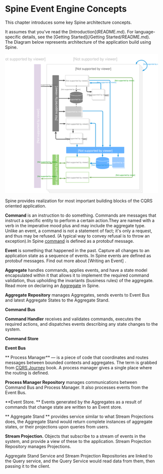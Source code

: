 # Spine Event Engine Concepts

<p class="lead"> This chapter introduces some key Spine architecture concepts.</p> It assumes that you've read the [Introduction](README.md). For language-specific details, see the [Getting Started](/Getting Started/README.md).
The Diagram below represents architecture of the application build using Spine.

![Spine Event Engine Diagram](Diagram-SpineEventEngine.svg)


Spine provides realization for most important building blocks of the CQRS oriented application.


**Command** is an instruction to do something. Commands are messages that instruct a specific entity to perform a certain action.They are named with a verb in the imperative mood plus and may include the aggregate type. Unlike an event, a command is not a statement of fact; it's only a request, and thus may be refused. (A typical way to convey refusal is to throw an exception).In Spine [command](/java) is defined as a protobuf message. 

**Event** is something that happened in the past.
Capture all changes to an application state as a sequence of events. In Spine events are defined as protobuf messages. Find out more about [Writing an Event] .

**Aggregate** handles commands, applies events, and have a state model encapsulated within it that allows it to implement the required command validation, thus upholding the invariants (business rules) of the aggregate.
Read more on declaring an [Aggregate](/java/aggregate.md) in Spine.

**Aggregate Repository** manages Aggregates, sends events to Event Bus and latest Aggregate States to the Aggregate Stand.

**Command Bus**

**Command Handler** receives and validates commands, executes the required actions, and dispatches events describing any state changes to the system.

**Command Store** 


**Event Bus**

** Process Manager** — is a piece of code that coordinates and routes messages between bounded contexts and aggregates. The term is grabbed from [CQRS Journey](https://msdn.microsoft.com/en-us/library/jj554200.aspx) book. A process manager gives a single place where the routing is defined.

**Process Manager Repository** manages communications between Command Bus and Process Manager. It also processes events from the Event Bus.


  **Event Store. ** Events generated by the Aggregates as a result of commands that change state are written to an Event store.
  
  ** Aggregate Stand ** provides service similar to what Stream Projections does, the Aggregate Stand would return complete instances of aggregate states, or their projections upon queries from users.

**Stream Projection.** Objects that subscribe to a stream of events in the system, and provide a view of these to the application. Stream Projection Repository manages Projections.



Aggregate Stand Service and Stream Projection Repositories are linked to the Query service, and the Query Service would read data from them, then passing it to the client.
